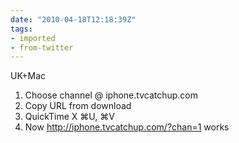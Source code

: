 ```yaml
---
date: "2010-04-18T12:18:39Z"
tags:
- imported
- from-twitter
---
```

UK+Mac

1. Choose channel @ iphone.tvcatchup.com
2. Copy URL from download
3. QuickTime X ⌘U, ⌘V
4. Now http://iphone.tvcatchup.com/?chan=1 works
